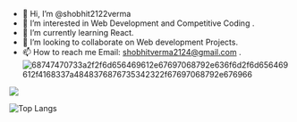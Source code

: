 - 👋 Hi, I’m @shobhit2122verma
- 👀 I’m interested in Web Development and Competitive Coding .
- 🌱 I’m currently learning React.
- 💞️ I’m looking to collaborate on Web development Projects.
- 📫 How to reach me Email: shobhitverma2124@gmail.com .![68747470733a2f2f6d656469612e67697068792e636f6d2f6d656469612f4168337a4848376876735342322f67697068792e676966](https://user-images.githubusercontent.com/44787115/124938198-b9c46600-e025-11eb-9589-c619adf720ea.gif)

<!---
shobhit2122verma/shobhit2122verma is a ✨ special ✨ repository because its `README.md` (this file) appears on your GitHub profile.
You can click the Preview link to take a look at your changes.
--->
<img src = "https://github-readme-stats.vercel.app/api?username=shobhit2122verma&&show_icons=true&title_color=ffffff&icon_color=bb2acf&text_color=daf7dc&bg_color=1A1B29">

![Top Langs](https://github-readme-stats.vercel.app/api/top-langs/?username=shobhit2122verma&show_icons=true&theme=tokyonight)
